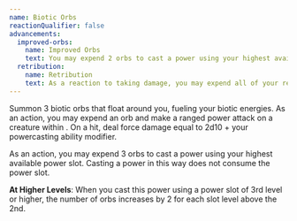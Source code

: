 ```yaml
---
name: Biotic Orbs
reactionQualifier: false
advancements:
  improved-orbs:
    name: Improved Orbs
    text: You may expend 2 orbs to cast a power using your highest available power slot.
  retribution:
    name: Retribution
    text: As a reaction to taking damage, you may expend all of your remaining biotic orbs. For each expended orb, make a ranged power attack on a target you can see within range. You can direct all attacks to hit one creature or several.
---
```

Summon 3 biotic orbs that float around you, fueling your biotic energies. As an action, you may expend an orb and make a
ranged power attack on a creature within <me-distance length="90" />. On a hit, deal force damage equal to 2d10 + your powercasting ability modifier.

As an action, you may expend 3 orbs to cast a power using your highest available power slot. Casting a power in this way
does not consume the power slot.

__At Higher Levels__: When you cast this power using a power slot of 3rd level or higher, the number of orbs increases by
2 for each slot level above the 2nd.
